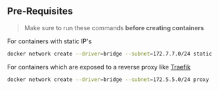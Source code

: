 ## Pre-Requisites

> Make sure to run these commands **before creating containers**

For containers with static IP's
```bash
docker network create --driver=bridge --subnet=172.7.7.0/24 static
```
For containers which are exposed to a reverse proxy like [Traefik](https://doc.traefik.io/traefik/)
```bash
docker network create --driver=bridge --subnet=172.5.5.0/24 proxy
```
